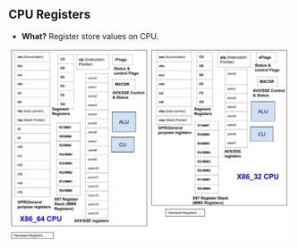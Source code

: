 ## CPU Registers
- **What?** Register store values on CPU.

<img src="x86-32_64 Registers.jpg" width=900 />

